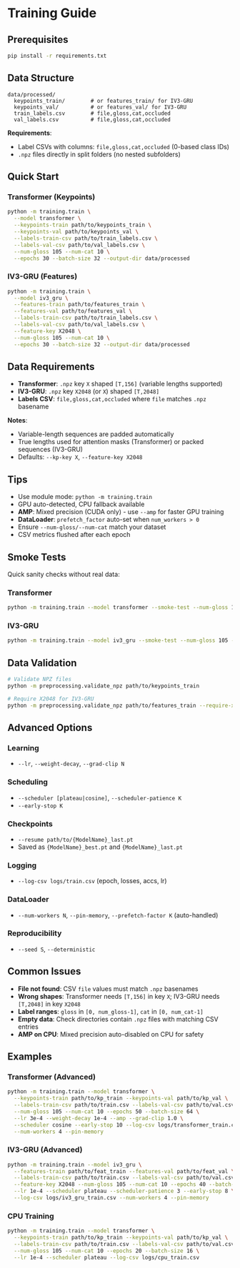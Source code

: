 # Training Guide

## Prerequisites

```bash
pip install -r requirements.txt
```

## Data Structure

```
data/processed/
  keypoints_train/        # or features_train/ for IV3-GRU
  keypoints_val/          # or features_val/ for IV3-GRU
  train_labels.csv        # file,gloss,cat,occluded
  val_labels.csv          # file,gloss,cat,occluded
```

**Requirements**:

- Label CSVs with columns: `file,gloss,cat,occluded` (0-based class IDs)
- `.npz` files directly in split folders (no nested subfolders)

## Quick Start

### Transformer (Keypoints)

```bash
python -m training.train \
  --model transformer \
  --keypoints-train path/to/keypoints_train \
  --keypoints-val path/to/keypoints_val \
  --labels-train-csv path/to/train_labels.csv \
  --labels-val-csv path/to/val_labels.csv \
  --num-gloss 105 --num-cat 10 \
  --epochs 30 --batch-size 32 --output-dir data/processed
```

### IV3-GRU (Features)

```bash
python -m training.train \
  --model iv3_gru \
  --features-train path/to/features_train \
  --features-val path/to/features_val \
  --labels-train-csv path/to/train_labels.csv \
  --labels-val-csv path/to/val_labels.csv \
  --feature-key X2048 \
  --num-gloss 105 --num-cat 10 \
  --epochs 30 --batch-size 32 --output-dir data/processed
```

## Data Requirements

- **Transformer**: `.npz` key `X` shaped `[T,156]` (variable lengths supported)
- **IV3-GRU**: `.npz` key `X2048` (or `X`) shaped `[T,2048]`
- **Labels CSV**: `file,gloss,cat,occluded` where `file` matches `.npz` basename

**Notes**:

- Variable-length sequences are padded automatically
- True lengths used for attention masks (Transformer) or packed sequences (IV3-GRU)
- Defaults: `--kp-key X`, `--feature-key X2048`

## Tips

- Use module mode: `python -m training.train`
- GPU auto-detected, CPU fallback available
- **AMP**: Mixed precision (CUDA only) - use `--amp` for faster GPU training
- **DataLoader**: `prefetch_factor` auto-set when `num_workers > 0`
- Ensure `--num-gloss/--num-cat` match your dataset
- CSV metrics flushed after each epoch

## Smoke Tests

Quick sanity checks without real data:

### Transformer

```bash
python -m training.train --model transformer --smoke-test --num-gloss 105 --num-cat 10
```

### IV3-GRU

```bash
python -m training.train --model iv3_gru --smoke-test --num-gloss 105 --num-cat 10 --no-pretrained-backbone
```

## Data Validation

```bash
# Validate NPZ files
python -m preprocessing.validate_npz path/to/keypoints_train

# Require X2048 for IV3-GRU
python -m preprocessing.validate_npz path/to/features_train --require-x2048
```

## Advanced Options

### Learning

- `--lr`, `--weight-decay`, `--grad-clip N`

### Scheduling

- `--scheduler [plateau|cosine]`, `--scheduler-patience K`
- `--early-stop K`

### Checkpoints

- `--resume path/to/{ModelName}_last.pt`
- Saved as `{ModelName}_best.pt` and `{ModelName}_last.pt`

### Logging

- `--log-csv logs/train.csv` (epoch, losses, accs, lr)

### DataLoader

- `--num-workers N`, `--pin-memory`, `--prefetch-factor K` (auto-handled)

### Reproducibility

- `--seed S`, `--deterministic`

## Common Issues

- **File not found**: CSV `file` values must match `.npz` basenames
- **Wrong shapes**: Transformer needs `[T,156]` in key `X`; IV3-GRU needs `[T,2048]` in key `X2048`
- **Label ranges**: `gloss` in `[0, num_gloss-1]`, `cat` in `[0, num_cat-1]`
- **Empty data**: Check directories contain `.npz` files with matching CSV entries
- **AMP on CPU**: Mixed precision auto-disabled on CPU for safety

## Examples

### Transformer (Advanced)

```bash
python -m training.train --model transformer \
  --keypoints-train path/to/kp_train --keypoints-val path/to/kp_val \
  --labels-train-csv path/to/train.csv --labels-val-csv path/to/val.csv \
  --num-gloss 105 --num-cat 10 --epochs 50 --batch-size 64 \
  --lr 3e-4 --weight-decay 1e-4 --amp --grad-clip 1.0 \
  --scheduler cosine --early-stop 10 --log-csv logs/transformer_train.csv \
  --num-workers 4 --pin-memory
```

### IV3-GRU (Advanced)

```bash
python -m training.train --model iv3_gru \
  --features-train path/to/feat_train --features-val path/to/feat_val \
  --labels-train-csv path/to/train.csv --labels-val-csv path/to/val.csv \
  --feature-key X2048 --num-gloss 105 --num-cat 10 --epochs 40 --batch-size 32 \
  --lr 1e-4 --scheduler plateau --scheduler-patience 3 --early-stop 8 \
  --log-csv logs/iv3_gru_train.csv --num-workers 4 --pin-memory
```

### CPU Training

```bash
python -m training.train --model transformer \
  --keypoints-train path/to/kp_train --keypoints-val path/to/kp_val \
  --labels-train-csv path/to/train.csv --labels-val-csv path/to/val.csv \
  --num-gloss 105 --num-cat 10 --epochs 20 --batch-size 16 \
  --lr 1e-4 --scheduler plateau --log-csv logs/cpu_train.csv
```
